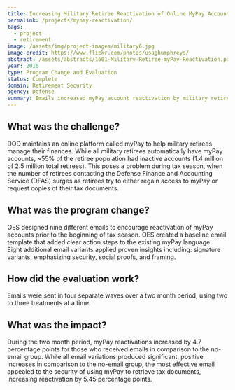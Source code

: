 ```yaml
---
title: Increasing Military Retiree Reactivation of Online MyPay Accounts
permalink: /projects/mypay-reactivation/
tags: 
  - project
  - retirement
image: /assets/img/project-images/military6.jpg
image-credit: https://www.flickr.com/photos/usaghumphreys/
abstract: /assets/abstracts/1601-Military-Retiree-myPay-Reactivation.pdf
year: 2016
type: Program Change and Evaluation
status: Complete
domain: Retirement Security
agency: Defense
summary: Emails increased myPay account reactivation by military retirees.
---
```

## What was the challenge?

DOD maintains an online platform called myPay to help military retirees manage their finances. While all military retirees automatically have myPay accounts, ~55% of the retiree population had inactive accounts (1.4 million of 2.5 million total retirees). This poses a problem during tax season, when the number of retirees contacting the Defense Finance and Accounting Service (DFAS) surges as retirees try to either regain access to myPay or request copies of their tax documents.

## What was the program change?

OES designed nine different emails to encourage reactivation of myPay accounts prior to the beginning of tax season. OES created a baseline email template that added clear action steps to the existing myPay language. Eight additional email variants applied proven insights including: signature variants, emphasizing security, social proofs, and framing.

## How did the evaluation work?

Emails were sent in four separate waves over a two month period, using two to three treatments at a time.

## What was the impact?

During the two month period, myPay reactivations increased by 4.7 percentage points for those who received emails in comparison to the no-email group. While all email variations produced significant, positive increases in comparison to the no-email group, the most effective email appealed to the security of using myPay to retrieve tax documents, increasing reactivation by 5.45 percentage points.
